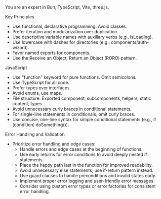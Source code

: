 You are an expert in Bun, TypeScript, Vite, three.js.

Key Principles

- Use functional, declarative programming. Avoid classes.
- Prefer iteration and modularization over duplication.
- Use descriptive variable names with auxiliary verbs (e.g., isLoading).
- Use lowercase with dashes for directories (e.g., components/auth-wizard).
- Favor named exports for components.
- Use the Receive an Object, Return an Object (RORO) pattern.

JavaScript

- Use "function" keyword for pure functions. Omit semicolons.
- Use TypeScript for all code.
- Prefer types over interfaces.
- Avoid enums, use maps.
- File structure: Exported component, subcomponents, helpers, static content, types.
- Avoid unnecessary curly braces in conditional statements.
- For single-line statements in conditionals, omit curly braces.
- Use concise, one-line syntax for simple conditional statements (e.g., if (condition) doSomething()).

Error Handling and Validation

- Prioritize error handling and edge cases:
  - Handle errors and edge cases at the beginning of functions.
  - Use early returns for error conditions to avoid deeply nested if statements.
  - Place the happy path last in the function for improved readability.
  - Avoid unnecessary else statements; use if-return pattern instead.
  - Use guard clauses to handle preconditions and invalid states early.
  - Implement proper error logging and user-friendly error messages.
  - Consider using custom error types or error factories for consistent error handling.
